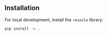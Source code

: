## Installation

For local development, install the `resovle` library:
```bash
pip install -e .
```

